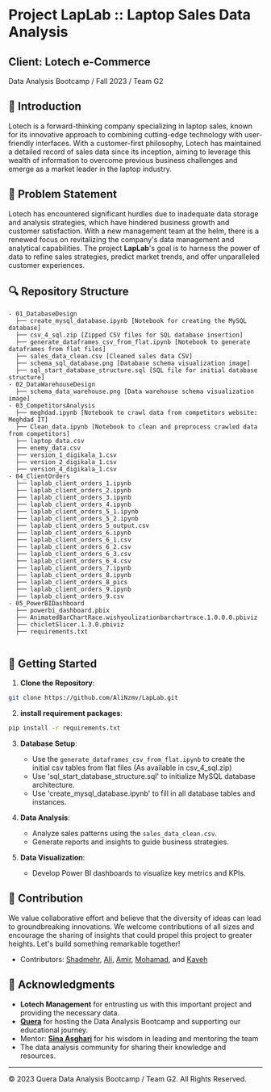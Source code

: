 # Project LapLab :: Laptop Sales Data Analysis
## Client: Lotech e-Commerce
Data Analysis Bootcamp / Fall 2023 / Team G2

## 📌 Introduction

Lotech is a forward-thinking company specializing in laptop sales, known for its innovative approach to combining cutting-edge technology with user-friendly interfaces. With a customer-first philosophy, Lotech has maintained a detailed record of sales data since its inception, aiming to leverage this wealth of information to overcome previous business challenges and emerge as a market leader in the laptop industry.

## 🎯 Problem Statement

Lotech has encountered significant hurdles due to inadequate data storage and analysis strategies, which have hindered business growth and customer satisfaction. With a new management team at the helm, there is a renewed focus on revitalizing the company's data management and analytical capabilities.
The project **LapLab**'s  goal is to harness the power of data to refine sales strategies, predict market trends, and offer unparalleled customer experiences.

## 🔍 Repository Structure

```
- 01_DatabaseDesign
  ├── create_mysql_database.ipynb [Notebook for creating the MySQL database]
  ├── csv_4_sql.zip [Zipped CSV files for SQL database insertion]
  ├── generate_dataframes_csv_from_flat.ipynb [Notebook to generate dataframes from flat files]
  ├── sales_data_clean.csv [Cleaned sales data CSV]
  ├── schema_sql_database.png [Database schema visualization image]
  ├── sql_start_database_structure.sql [SQL file for initial database structure]
- 02_DataWarehouseDesign
  ├── schema_data_warehouse.png [Data warehouse schema visualization image]
- 03_CompetitorsAnalysis
  ├── meghdad.ipynb [Notebook to crawl data from competitors website: Meghdad IT]
  ├── Clean_data.ipynb [Notebook to clean and preprocess crawled data from competitors]
  ├── laptop_data.csv
  ├── enemy_data.csv
  ├── version_1_digikala_1.csv
  ├── version_2_digikala_1.csv
  ├── version_4_digikala_1.csv
- 04_ClientOrders
  ├── laplab_client_orders_1.ipynb
  ├── laplab_client_orders_2.ipynb
  ├── laplab_client_orders_3.ipynb
  ├── laplab_client_orders_4.ipynb
  ├── laplab_client_orders_5_1.ipynb
  ├── laplab_client_orders_5_2.ipynb
  ├── laplab_client_orders_5_output.csv
  ├── laplab_client_orders_6.ipynb
  ├── laplab_client_orders_6_1.csv
  ├── laplab_client_orders_6_2.csv
  ├── laplab_client_orders_6_3.csv
  ├── laplab_client_orders_6_4.csv
  ├── laplab_client_orders_7.ipynb
  ├── laplab_client_orders_8.ipynb
  ├── laplab_client_orders_8_pics
  ├── laplab_client_orders_9.ipynb
  ├── laplab_client_orders_9.csv
- 05_PowerBIDashboard
  ├── powerbi_dashboard.pbix
  ├── AnimatedBarChartRace.wishyoulizationbarchartrace.1.0.0.0.pbiviz
  ├── chicletSlicer.1.3.0.pbiviz
  ├── requirements.txt
  
```

## 🚀 Getting Started

1. **Clone the Repository**:
```bash
git clone https://github.com/AliNzmv/LapLab.git
```
2. **install requirement packages**:
```bash
pip install -r requirements.txt
```

3. **Database Setup**:
   - Use the `generate_dataframes_csv_from_flat.ipynb` to create the initial csv tables from flat files (As available in csv_4_sql.zip)
   - Use 'sql_start_database_structure.sql' to initialize MySQL database architecture.
   - Use 'create_mysql_database.ipynb' to fill in all database tables and instances.

4. **Data Analysis**:
   - Analyze sales patterns using the `sales_data_clean.csv`.
   - Generate reports and insights to guide business strategies.

5. **Data Visualization**:
   - Develop Power BI dashboards to visualize key metrics and KPIs.

## 🤝 Contribution

We value collaborative effort and believe that the diversity of ideas can lead to groundbreaking innovations. We welcome contributions of all sizes and encourage the sharing of insights that could propel this project to greater heights. Let's build something remarkable together!
- Contributors: [Shadmehr](https://github.com/RexGod), [Ali](https://github.com/aliNzmv), [Amir](https://github.com/AmirRezaei-2023), [Mohamad](https://github.com/MohammadNasimi), and [Kaveh](https://github.com/kvmmn)

## 🙏 Acknowledgments

- **Lotech Management** for entrusting us with this important project and providing the necessary data.
- [**Quera**](https://github.com/QueraTeam) for hosting the Data Analysis Bootcamp and supporting our educational journey.
- Mentor: [**Sina Asghari**](https://github.com/sinaaasghari) for his wisdom in leading and mentoring the team
- The data analysis community for sharing their knowledge and resources.

---
© 2023 Quera Data Analysis Bootcamp / Team G2. All Rights Reserved.

